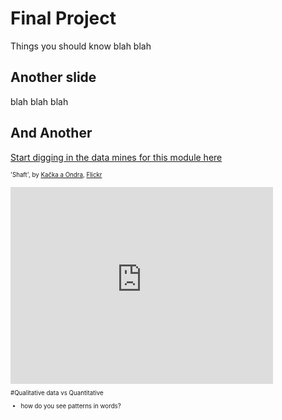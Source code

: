 # Final Project

Things you should know
blah blah


## Another slide
blah blah blah


## And Another




[Start digging in the data mines for this module here](https://github.com/hist3907b-winter2015/module4-holes)

<small><small>'Shaft', by [Kačka a Ondra](https://www.flickr.com/photos/14548166@N03/), [Flickr](https://www.flickr.com/photos/14548166@N03/4687041921/in/photolist-89bjgB-JKAoz-YAA11-YAvoo-9ETqED-byG16U-9rVJXU-9rVGU7-9rVGjw-9rVHtq-9rSKUt-9rVFAJ-o1A5F3-ebnFcx-76obyM-do1Joq-5Pm4Eb-6jw6QT-7d9eqA-fFPwRD-85GG8p-eahux-d4Aaxj-8pt9DT-m6QW8Y-fgQ9BL-7U4b6g-5JUN3F-6hbbGA-7AQdw5-omxKJh-5cRAAE-ebnFeH-Eb8ZV-o1yRKy-nJcpRq-4if229-6NbpGV-jJhhN-2CM7N6-ebnFhT-47JYou-d9LaWU-7ximkQ-8pmJfn-8ppVeE-8i5WKX-6UTV59-47ELxX-6UTU2A)

<iframe width="420" height="315" src="https://www.youtube.com/embed/jIfu2A0ezq0" frameborder="0" allowfullscreen></iframe>


#Qualitative data vs Quantitative
+ how do you see patterns in words?


